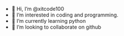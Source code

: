 - 👋 Hi, I’m @xitcode100 
- 👀 I’m interested in coding and programming.
- 🌱 I’m currently learning python
- 💞️ I’m looking to collaborate on github

<!---
xitcode100/xitcode100 is a ✨ special ✨ repository because its `README.md` (this file) appears on your GitHub profile.
You can click the Preview link to take a look at your changes.
--->
